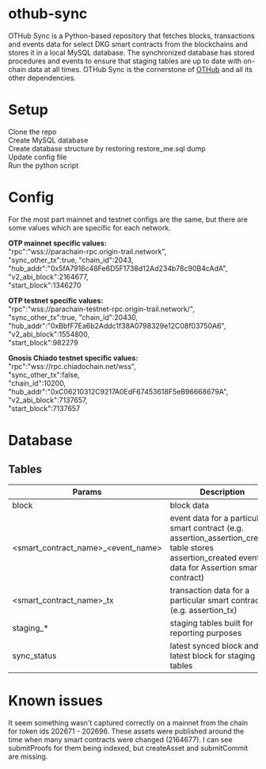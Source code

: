 # othub-sync
OTHub Sync is a Python-based repository that fetches blocks, transactions and events data for select DKG smart contracts from the blockchains and stores it in a local MySQL database. The synchronized database has stored procedures and events to ensure that staging tables are up to date with on-chain data at all times. OTHub Sync is the cornerstone of [OTHub](othub.io) and all its other dependencies.


# Setup
Clone the repo  
Create MySQL database  
Create database structure by restoring restore_me.sql dump  
Update config file  
Run the python script  


# Config
For the most part mainnet and testnet configs are the same, but there are some values which are specific for each network.  
  
**OTP mainnet specific values:**  
   "rpc":"wss://parachain-rpc.origin-trail.network",  
   "sync_other_tx":true,
   "chain_id":2043,  
   "hub_addr":"0x5fA7916c48Fe6D5F1738d12Ad234b78c90B4cAdA",  
   "v2_abi_block":2164677,  
   "start_block":1346270  

**OTP testnet specific values:**  
   "rpc":"wss://parachain-testnet-rpc.origin-trail.network/",
   "sync_other_tx":true,
   "chain_id":20430,  
   "hub_addr":"0xBbfF7Ea6b2Addc1f38A0798329e12C08f03750A6",  
   "v2_abi_block":1554800,  
   "start_block":982279  

**Gnosis Chiado testnet specific values:**  
   "rpc":"wss://rpc.chiadochain.net/wss",  
   "sync_other_tx":false,  
   "chain_id":10200,  
   "hub_addr":"0xC06210312C9217A0EdF67453618F5eB96668679A",  
   "v2_abi_block":7137657,  
   "start_block":7137657  
   

# Database
## Tables
| Params            | Description                                |
|-------------------|-------------------------------------------|
| block              | block data |
| <smart_contract_name>_<event_name>   | event data for a particular smart contract (e.g. assertion_assertion_created table stores assertion_created event data for Assertion smart contract)     |
| <smart_contract_name>_tx           | transaction data for a particular smart contract (e.g. assertion_tx)      |
| staging_*       | staging tables built for reporting purposes                 |
| sync_status            | latest synced block and latest block for staging tables             |


# Known issues
It seem something wasn't captured correctly on a mainnet from the chain for token ids 202671 - 202696. These assets were published around the time when many smart contracts were changed (2164677). I can see submitProofs for them being indexed, but createAsset and submitCommit are missing.

